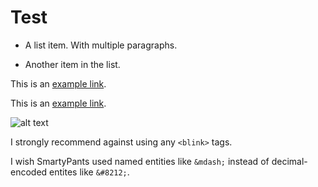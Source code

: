 # Test

* A list item.
With multiple paragraphs.

* Another item in the list.


This is an [example link](http://example.com/).

This is an [example link](http://example.com/ "With a Title").

![alt text](/path/to/img.jpg "Title")


I strongly recommend against using any `<blink>` tags.

I wish SmartyPants used named entities like `&mdash;`
instead of decimal-encoded entites like `&#8212;`.
